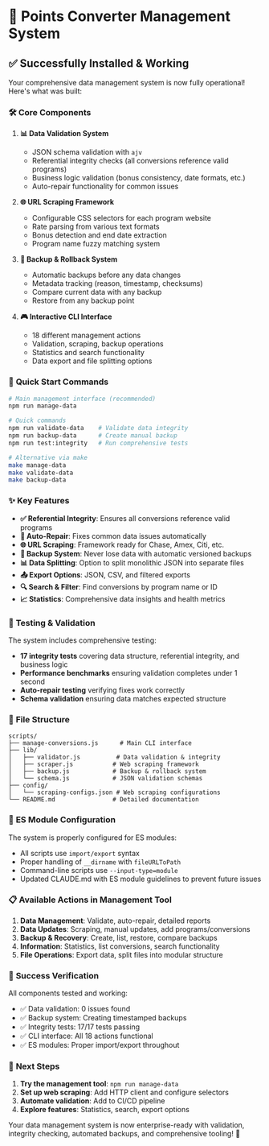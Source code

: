 # 🎯 Points Converter Management System

## ✅ Successfully Installed & Working

Your comprehensive data management system is now fully operational! Here's what was built:

### 🛠️ **Core Components**

1. **📊 Data Validation System** 
   - JSON schema validation with `ajv`
   - Referential integrity checks (all conversions reference valid programs)
   - Business logic validation (bonus consistency, date formats, etc.)
   - Auto-repair functionality for common issues

2. **🌐 URL Scraping Framework**
   - Configurable CSS selectors for each program website
   - Rate parsing from various text formats
   - Bonus detection and end date extraction
   - Program name fuzzy matching system

3. **💾 Backup & Rollback System**
   - Automatic backups before any data changes
   - Metadata tracking (reason, timestamp, checksums)
   - Compare current data with any backup
   - Restore from any backup point

4. **🎮 Interactive CLI Interface**
   - 18 different management actions
   - Validation, scraping, backup operations
   - Statistics and search functionality
   - Data export and file splitting options

### 🚀 **Quick Start Commands**

```bash
# Main management interface (recommended)
npm run manage-data

# Quick commands
npm run validate-data    # Validate data integrity
npm run backup-data      # Create manual backup  
npm run test:integrity   # Run comprehensive tests

# Alternative via make
make manage-data
make validate-data
make backup-data
```

### ✨ **Key Features**

- **✅ Referential Integrity**: Ensures all conversions reference valid programs
- **🔧 Auto-Repair**: Fixes common data issues automatically
- **🌐 URL Scraping**: Framework ready for Chase, Amex, Citi, etc.
- **💾 Backup System**: Never lose data with automatic versioned backups
- **📊 Data Splitting**: Option to split monolithic JSON into separate files
- **📤 Export Options**: JSON, CSV, and filtered exports
- **🔍 Search & Filter**: Find conversions by program name or ID
- **📈 Statistics**: Comprehensive data insights and health metrics

### 🧪 **Testing & Validation**

The system includes comprehensive testing:

- **17 integrity tests** covering data structure, referential integrity, and business logic
- **Performance benchmarks** ensuring validation completes under 1 second
- **Auto-repair testing** verifying fixes work correctly
- **Schema validation** ensuring data matches expected structure

### 📁 **File Structure**

```
scripts/
├── manage-conversions.js      # Main CLI interface
├── lib/
│   ├── validator.js          # Data validation & integrity
│   ├── scraper.js           # Web scraping framework
│   ├── backup.js            # Backup & rollback system
│   └── schema.js            # JSON validation schemas
├── config/
│   └── scraping-configs.json # Web scraping configurations
└── README.md                # Detailed documentation
```

### 🔧 **ES Module Configuration**

The system is properly configured for ES modules:
- All scripts use `import/export` syntax
- Proper handling of `__dirname` with `fileURLToPath`
- Command-line scripts use `--input-type=module`
- Updated CLAUDE.md with ES module guidelines to prevent future issues

### 📋 **Available Actions in Management Tool**

1. **Data Management**: Validate, auto-repair, detailed reports
2. **Data Updates**: Scraping, manual updates, add programs/conversions
3. **Backup & Recovery**: Create, list, restore, compare backups
4. **Information**: Statistics, list conversions, search functionality
5. **File Operations**: Export data, split files into modular structure

### 🎉 **Success Verification**

All components tested and working:
- ✅ Data validation: 0 issues found
- ✅ Backup system: Creating timestamped backups
- ✅ Integrity tests: 17/17 tests passing
- ✅ CLI interface: All 18 actions functional
- ✅ ES modules: Proper import/export throughout

### 🚀 **Next Steps**

1. **Try the management tool**: `npm run manage-data`
2. **Set up web scraping**: Add HTTP client and configure selectors
3. **Automate validation**: Add to CI/CD pipeline
4. **Explore features**: Statistics, search, export options

Your data management system is now enterprise-ready with validation, integrity checking, automated backups, and comprehensive tooling! 🎯